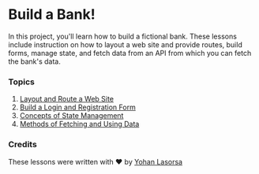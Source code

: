 # Build a Bank!

In this project, you'll learn how to build a fictional bank. These lessons include instruction on how to layout a web site and provide routes, build forms, manage state, and fetch data from an API from which you can fetch the bank's data.

### Topics

1. [Layout and Route a Web Site](layout-route/README.md)
2. [Build a Login and Registration Form](forms/README.md)
3. [Concepts of State Management](state-management/README.md)
4. [Methods of Fetching and Using Data](data/README.md)

### Credits

These lessons were written with ♥️ by [Yohan Lasorsa](https://twitter.com/sinedied)


